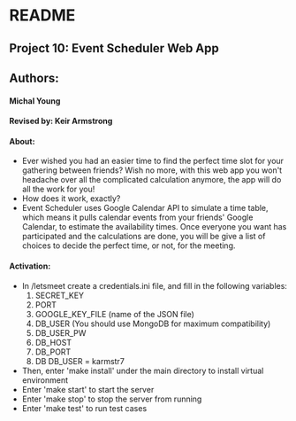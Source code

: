 # README

## Project 10: Event Scheduler Web App
## Authors:
#### Michal Young
#### Revised by: Keir Armstrong

#### About:
- Ever wished you had an easier time to find the perfect time slot for your gathering between friends?
Wish no more, with this web app you won't headache over all the complicated calculation anymore,
 the app will do all the work for you!
- How does it work, exactly?
- Event Scheduler uses Google Calendar API to simulate a time table, which means it pulls calendar events 
from your friends' Google Calendar, to estimate the availability times. Once everyone you want has participated and 
the calculations are done, you will be give a list of 
choices to decide the perfect time, or not, for the meeting.

#### Activation:
- In /letsmeet create a credentials.ini file, and fill in the following variables:
    1. SECRET_KEY
    2. PORT
    3. GOOGLE_KEY_FILE  (name of the JSON file)
    4. DB_USER  (You should use MongoDB for maximum compatibility)
    5. DB_USER_PW
    6. DB_HOST
    7. DB_PORT
    8. DB 
    DB_USER = karmstr7
- Then, enter 'make install' under the main directory to install virtual environment
- Enter 'make start' to start the server
- Enter 'make stop' to stop the server from running
- Enter 'make test' to run test cases
